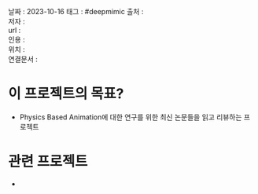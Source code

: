 
날짜 : 2023-10-16
태그 :  #deepmimic 
출처 :   
저자 :   
url :   
인용 :   
위치 :  
연결문서 :   

# 이 프로젝트의 목표?

- Physics Based Animation에 대한 연구를 위한 최신 논문들을 읽고 리뷰하는 프로젝트

# 관련 프로젝트

- 



